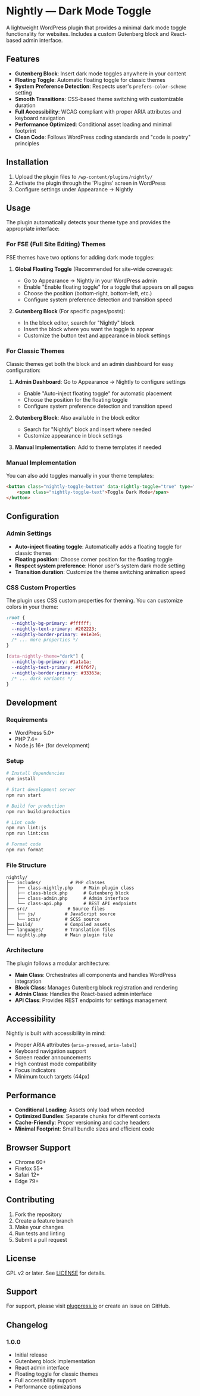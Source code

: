 # Nightly — Dark Mode Toggle

A lightweight WordPress plugin that provides a minimal dark mode toggle functionality for websites. Includes a custom Gutenberg block and React-based admin interface.

## Features

- **Gutenberg Block**: Insert dark mode toggles anywhere in your content
- **Floating Toggle**: Automatic floating toggle for classic themes
- **System Preference Detection**: Respects user's `prefers-color-scheme` setting
- **Smooth Transitions**: CSS-based theme switching with customizable duration
- **Full Accessibility**: WCAG compliant with proper ARIA attributes and keyboard navigation
- **Performance Optimized**: Conditional asset loading and minimal footprint
- **Clean Code**: Follows WordPress coding standards and "code is poetry" principles

## Installation

1. Upload the plugin files to `/wp-content/plugins/nightly/`
2. Activate the plugin through the 'Plugins' screen in WordPress
3. Configure settings under Appearance → Nightly

## Usage

The plugin automatically detects your theme type and provides the appropriate interface:

### For FSE (Full Site Editing) Themes

FSE themes have two options for adding dark mode toggles:

1. **Global Floating Toggle** (Recommended for site-wide coverage):
   - Go to Appearance → Nightly in your WordPress admin
   - Enable "Enable floating toggle" for a toggle that appears on all pages
   - Choose the position (bottom-right, bottom-left, etc.)
   - Configure system preference detection and transition speed

2. **Gutenberg Block** (For specific pages/posts):
   - In the block editor, search for "Nightly" block
   - Insert the block where you want the toggle to appear
   - Customize the button text and appearance in block settings

### For Classic Themes

Classic themes get both the block and an admin dashboard for easy configuration:

1. **Admin Dashboard**: Go to Appearance → Nightly to configure settings
   - Enable "Auto-inject floating toggle" for automatic placement
   - Choose the position for the floating toggle
   - Configure system preference detection and transition speed

2. **Gutenberg Block**: Also available in the block editor
   - Search for "Nightly" block and insert where needed
   - Customize appearance in block settings

3. **Manual Implementation**: Add to theme templates if needed

### Manual Implementation

You can also add toggles manually in your theme templates:

```html
<button class="nightly-toggle-button" data-nightly-toggle="true" type="button" aria-pressed="false">
    <span class="nightly-toggle-text">Toggle Dark Mode</span>
</button>
```

## Configuration

### Admin Settings

- **Auto-inject floating toggle**: Automatically adds a floating toggle for classic themes
- **Floating position**: Choose corner position for the floating toggle
- **Respect system preference**: Honor user's system dark mode setting
- **Transition duration**: Customize the theme switching animation speed

### CSS Custom Properties

The plugin uses CSS custom properties for theming. You can customize colors in your theme:

```css
:root {
  --nightly-bg-primary: #ffffff;
  --nightly-text-primary: #202223;
  --nightly-border-primary: #e1e3e5;
  /* ... more properties */
}

[data-nightly-theme="dark"] {
  --nightly-bg-primary: #1a1a1a;
  --nightly-text-primary: #f6f6f7;
  --nightly-border-primary: #33363a;
  /* ... dark variants */
}
```

## Development

### Requirements

- WordPress 5.0+
- PHP 7.4+
- Node.js 16+ (for development)

### Setup

```bash
# Install dependencies
npm install

# Start development server
npm run start

# Build for production
npm run build:production

# Lint code
npm run lint:js
npm run lint:css

# Format code
npm run format
```

### File Structure

```
nightly/
├── includes/           # PHP classes
│   ├── class-nightly.php    # Main plugin class
│   ├── class-block.php      # Gutenberg block
│   ├── class-admin.php      # Admin interface
│   └── class-api.php        # REST API endpoints
├── src/               # Source files
│   ├── js/           # JavaScript source
│   └── scss/         # SCSS source
├── build/            # Compiled assets
├── languages/        # Translation files
└── nightly.php       # Main plugin file
```

### Architecture

The plugin follows a modular architecture:

- **Main Class**: Orchestrates all components and handles WordPress integration
- **Block Class**: Manages Gutenberg block registration and rendering
- **Admin Class**: Handles the React-based admin interface
- **API Class**: Provides REST endpoints for settings management

## Accessibility

Nightly is built with accessibility in mind:

- Proper ARIA attributes (`aria-pressed`, `aria-label`)
- Keyboard navigation support
- Screen reader announcements
- High contrast mode compatibility
- Focus indicators
- Minimum touch targets (44px)

## Performance

- **Conditional Loading**: Assets only load when needed
- **Optimized Bundles**: Separate chunks for different contexts
- **Cache-Friendly**: Proper versioning and cache headers
- **Minimal Footprint**: Small bundle sizes and efficient code

## Browser Support

- Chrome 60+
- Firefox 55+
- Safari 12+
- Edge 79+

## Contributing

1. Fork the repository
2. Create a feature branch
3. Make your changes
4. Run tests and linting
5. Submit a pull request

## License

GPL v2 or later. See [LICENSE](LICENSE) for details.

## Support

For support, please visit [plugpress.io](https://plugpress.io/) or create an issue on GitHub.

## Changelog

### 1.0.0
- Initial release
- Gutenberg block implementation
- React admin interface
- Floating toggle for classic themes
- Full accessibility support
- Performance optimizations